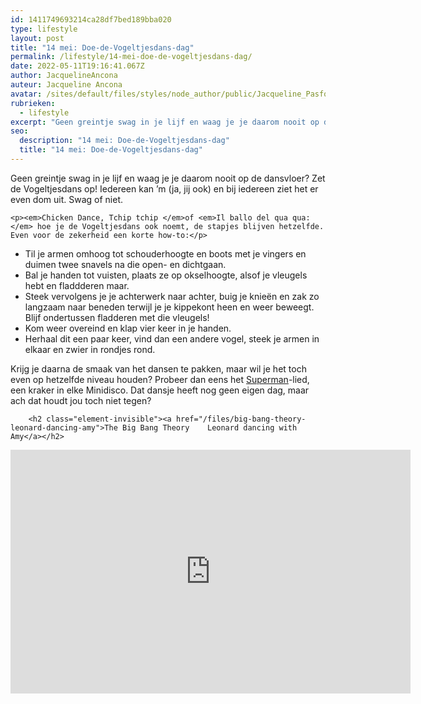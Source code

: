 ```yaml
---
id: 1411749693214ca28df7bed189bba020
type: lifestyle
layout: post
title: "14 mei: Doe-de-Vogeltjesdans-dag"
permalink: /lifestyle/14-mei-doe-de-vogeltjesdans-dag/
date: 2022-05-11T19:16:41.067Z
author: JacquelineAncona
auteur: Jacqueline Ancona
avatar: /sites/default/files/styles/node_author/public/Jacqueline_Pasfoto.jpg?itok=RPZ_0CZG
rubrieken:
  - lifestyle
excerpt: "Geen greintje swag in je lijf en waag je je daarom nooit op de dansvloer? Zet de Vogeltjesdans op! Iedereen kan ’m (ja, jij ook) en bij iedereen ziet het er even dom uit. Swag of niet.  "
seo:
  description: "14 mei: Doe-de-Vogeltjesdans-dag"
  title: "14 mei: Doe-de-Vogeltjesdans-dag"
---
```

Geen greintje swag in je lijf en waag je je daarom nooit op de dansvloer? Zet de Vogeltjesdans op! Iedereen kan ’m (ja, jij ook) en bij iedereen ziet het er even dom uit. Swag of niet.  

    <p><em>Chicken Dance, Tchip tchip </em>of <em>Il ballo del qua qua:</em> hoe je de Vogeltjesdans ook noemt, de stapjes blijven hetzelfde. Even voor de zekerheid een korte how-to:</p>
<ul><li>Til je armen omhoog tot schouderhoogte en boots met je vingers en duimen twee snavels na die open- en dichtgaan.</li>
<li>Bal je handen tot vuisten, plaats ze op okselhoogte, alsof je vleugels hebt en fladdderen maar.</li>
<li>Steek vervolgens je je achterwerk naar achter, buig je knieën en zak zo langzaam naar beneden terwijl je je kippekont heen en weer beweegt. Blijf ondertussen fladderen met die vleugels!</li>
<li>Kom weer overeind en klap vier keer in je handen.</li>
<li>Herhaal dit een paar keer, vind dan een andere vogel, steek je armen in elkaar en zwier in rondjes rond.</li>
</ul><p>Krijg je daarna de smaak van het dansen te pakken, maar wil je het toch even op hetzelfde niveau houden? Probeer dan eens het <a href="https://www.youtube.com/watch?v=1WsjaKkSqhs">Superman</a>-lied, een kraker in elke Minidisco. Dat dansje heeft nog geen eigen dag, maar ach dat houdt jou toch niet tegen?</p>
<p><div class="media media-element-container media-default"><div id="file-3025" class="file file-video file-video-youtube">

        <h2 class="element-invisible"><a href="/files/big-bang-theory-leonard-dancing-amy">The Big Bang Theory    Leonard dancing with Amy</a></h2>
    
  
  <div class="content">
    <div class="media-youtube-video media-element file-default media-youtube-1">
  <iframe class="media-youtube-player" width="640" height="390" title="The Big Bang Theory    Leonard dancing with Amy" src="https://www.youtube.com/embed/ZtxgNvWkp_I?wmode=opaque&controls=" name="The Big Bang Theory    Leonard dancing with Amy" frameborder="0" allowfullscreen="">Video van The Big Bang Theory    Leonard dancing with Amy</iframe>
</div>
  </div>

  
</div>
</div>  
